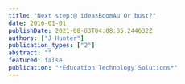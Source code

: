 ```yaml
---
title: "Next step:@ ideasBoomAu Or bust?"
date: 2016-01-01
publishDate: 2021-08-03T04:08:05.244632Z
authors: ["J Hunter"]
publication_types: ["2"]
abstract: ""
featured: false
publication: "*Education Technology Solutions*"
---
```


